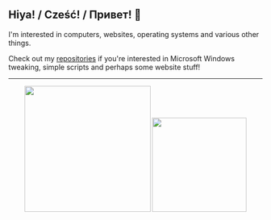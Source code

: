 ## Hiya! / Cześć! / Привет! 👋
I'm interested in computers, websites, operating systems and various other things.

Check out my [repositories](https://github.com/mewostick?tab=repositories) if you're interested in Microsoft Windows tweaking, simple scripts and perhaps some website stuff!

---

<p align="center">
    <img src="https://i.pinimg.com/236x/b5/22/37/b52237d81c664362924b268a43fa28dc.jpg" width="250">
    <img src="https://i.pinimg.com/736x/92/ca/92/92ca925fa0d03a796af297708a2c379c.jpg" width="187">
  
</p>
